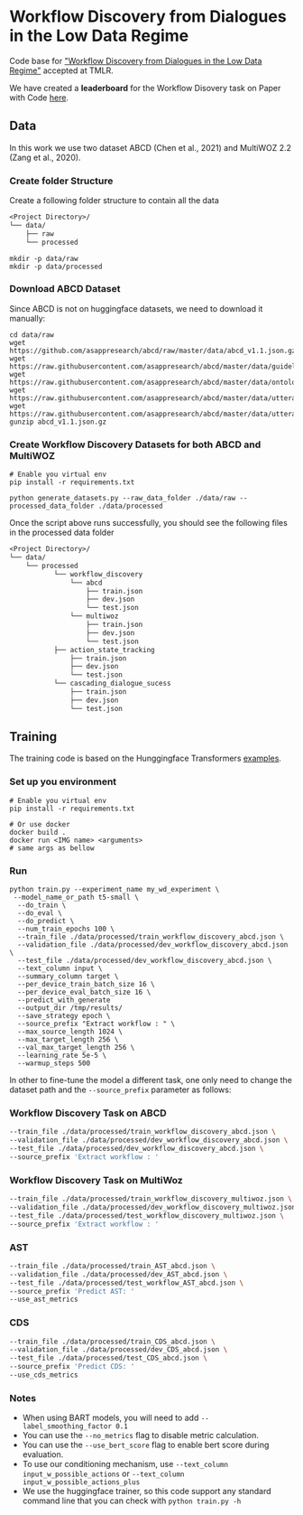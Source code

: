 # Workflow Discovery from Dialogues in the Low Data Regime

Code base for ["Workflow Discovery from Dialogues in the Low Data Regime"](https://openreview.net/forum?id=L9othQvPks) accepted at TMLR.

We have created a **leaderboard** for the Workflow Disovery task on Paper with Code [here](https://paperswithcode.com/task/workflow-discovery).

## Data

In this work we use two dataset ABCD (Chen et al., 2021) and MultiWOZ 2.2 (Zang et al., 2020).

### Create folder Structure

Create a following folder structure to contain all the data

```txt
<Project Directory>/
└── data/
    ├── raw 
    └── processed 
```

```shell
mkdir -p data/raw
mkdir -p data/processed
```

### Download ABCD Dataset

Since ABCD is not on huggingface datasets, we need to download it manually:

```shell
cd data/raw
wget https://github.com/asappresearch/abcd/raw/master/data/abcd_v1.1.json.gz
wget https://raw.githubusercontent.com/asappresearch/abcd/master/data/guidelines.json
wget https://raw.githubusercontent.com/asappresearch/abcd/master/data/ontology.json
wget https://raw.githubusercontent.com/asappresearch/abcd/master/data/utterances.json
wget https://raw.githubusercontent.com/asappresearch/abcd/master/data/utterances.json
gunzip abcd_v1.1.json.gz
```

### Create Workflow Discovery Datasets for both ABCD and MultiWOZ

```shell
# Enable you virtual env
pip install -r requirements.txt

python generate_datasets.py --raw_data_folder ./data/raw --processed_data_folder ./data/processed 
```

Once the script above runs successfully, you should see the following files in the processed data folder

```txt
<Project Directory>/
└── data/
    └── processed 
           └── workflow_discovery 
               └── abcd
                   ├── train.json 
                   ├── dev.json 
                   └── test.json 
               └── multiwoz 
                   ├── train.json 
                   ├── dev.json 
                   └── test.json 
           ├── action_state_tracking
               ├── train.json 
               ├── dev.json 
               └── test.json 
           └── cascading_dialogue_sucess 
               ├── train.json 
               ├── dev.json 
               └── test.json 
```

## Training

The training code is based on the Hunggingface Transformers [examples](https://github.com/huggingface/transformers/blob/main/examples/pytorch/summarization/run_summarization.py).

### Set up you environment

```shell
# Enable you virtual env
pip install -r requirements.txt

# Or use docker
docker build .
docker run <IMG name> <arguments>
# same args as bellow
```

### Run

```shell
python train.py --experiment_name my_wd_experiment \
 --model_name_or_path t5-small \
  --do_train \
  --do_eval \
  --do_predict \
  --num_train_epochs 100 \
  --train_file ./data/processed/train_workflow_discovery_abcd.json \
  --validation_file ./data/processed/dev_workflow_discovery_abcd.json \
  --test_file ./data/processed/dev_workflow_discovery_abcd.json \
  --text_column input \
  --summary_column target \
  --per_device_train_batch_size 16 \
  --per_device_eval_batch_size 16 \
  --predict_with_generate
  --output_dir /tmp/results/
  --save_strategy epoch \
  --source_prefix "Extract workflow : " \
  --max_source_length 1024 \
  --max_target_length 256 \
  --val_max_target_length 256 \
  --learning_rate 5e-5 \
  --warmup_steps 500
```

In other to fine-tune the model a different task, one only need to change the dataset path and the ``--source_prefix`` parameter as follows:

### Workflow Discovery Task on ABCD

```sh
--train_file ./data/processed/train_workflow_discovery_abcd.json \
--validation_file ./data/processed/dev_workflow_discovery_abcd.json \
--test_file ./data/processed/dev_workflow_discovery_abcd.json \
--source_prefix 'Extract workflow : ' 
```

### Workflow Discovery Task on MultiWoz

```sh
--train_file ./data/processed/train_workflow_discovery_multiwoz.json \
--validation_file ./data/processed/dev_workflow_discovery_multiwoz.json \
--test_file ./data/processed/test_workflow_discovery_multiwoz.json \
--source_prefix 'Extract workflow : ' 
```

### AST

```sh
--train_file ./data/processed/train_AST_abcd.json \
--validation_file ./data/processed/dev_AST_abcd.json \
--test_file ./data/processed/test_workflow_AST_abcd.json \
--source_prefix 'Predict AST: ' 
--use_ast_metrics
```

### CDS

```sh
--train_file ./data/processed/train_CDS_abcd.json \
--validation_file ./data/processed/dev_CDS_abcd.json \
--test_file ./data/processed/test_CDS_abcd.json \
--source_prefix 'Predict CDS: ' 
--use_cds_metrics
```

### Notes

- When using BART models, you will need to add `--label_smoothing_factor 0.1`
- You can use the `--no_metrics` flag to disable metric calculation.
- You can use the `--use_bert_score` flag to enable bert score during evaluation.
- To use our conditioning mechanism, use `--text_column input_w_possible_actions` or `--text_column input_w_possible_actions_plus`
- We use the huggingface trainer, so this code support any standard command line that you can check with `python train.py -h`
